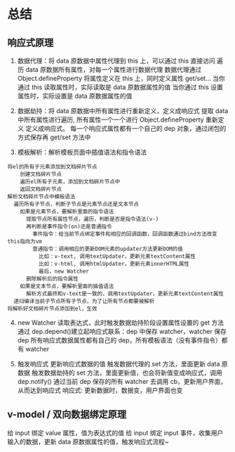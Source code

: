 # 总结

## 响应式原理

1. 数据代理：将 data 原数据中属性代理到 this 上，可以通过 this 直接访问
   遍历 data 原数据所有属性，对每一个属性进行数据代理
   数据代理通过 Object.defineProperty 将属性定义在 this 上，同时定义属性 get/set...
   当你通过 this 读取属性时，实际读取是 data 原数据属性的值
   当你通过 this 设置属性时，实际设置是 data 原数据属性的值

2. 数据劫持：将 data 原数据中所有属性进行重新定义，定义成响应式
   提取 data 中所有属性进行遍历, 所有属性一个一个进行 Object.defineProperty 重新定义
   定义成响应式。
   每一个响应式属性都有一个自己的 dep 对象，通过闭包的方式保存再 get/set 方法中

3. 模板解析：解析模板页面中插值语法和指令语法

```
将el的所有子元素添加到文档碎片节点
    创建文档碎片节点
    遍历el所有子元素，添加到文档碎片节点中
    返回文档碎片节点
解析文档碎片节点中模板语法
  遍历所有子节点，判断子节点是元素节点还是文本节点
    如果是元素节点，要解析里面的指令语法
      提取节点所有属性节点，遍历，判断是否是指令语法(v-)
      再判断是事件指令(on)还是普通指令
        事件指令：给当前节点绑定事件和相应的回调函数，回调函数通过bind方法改变this指向为vm
        普通指令：调用相应的更新DOM元素的updater方法更新DOM的值
          比如：v-text, 调用textUpdater，更新元素textContent属性
          比如：v-html, 调用htmlUpdater，更新元素innerHTML属性
          最后，new Watcher
      删除解析后的指令属性
    如果是文本节点，要解析里面的插值语法
      解析方式最终和v-text是一致的，调用textUpdater，更新元素textContent属性
  递归编译当前子节点所有子节点，为了让所有节点都要被解析
将解析好文档碎片节点添加到el，生效
```

4. new Watcher
   读取表达式，此时触发数据劫持阶段设置属性设置的 get 方法
   通过 dep.depend()建立起响应式联系：dep 中保存 watcher，watcher 保存 dep
   所有响应式数据属性都有自己的 dep，所有模板语法（没有事件指令）都有 watcher

5. 触发响应式
   更新响应式数据的值
   触发数据代理的 set 方法，里面更新 data 原数据
   触发数据劫持的 set 方法，里面更新值，也会将新值变成响应式，调用 dep.notify()
   通过当前 dep 保存的所有 watcher 去调用 cb，更新用户界面，从而达到响应式
   响应式: 更新数据时，数据变，用户界面也变

## v-model / 双向数据绑定原理

给 input 绑定 value 属性，值为表达式的值
给 input 绑定 input 事件，收集用户输入的数据，更新 data 原数据属性的值，触发响应式流程~
